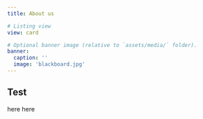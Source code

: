 ```yaml
---
title: About us

# Listing view
view: card

# Optional banner image (relative to `assets/media/` folder).
banner:
  caption: ''
  image: 'blackboard.jpg'
---
```

## Test 
here here